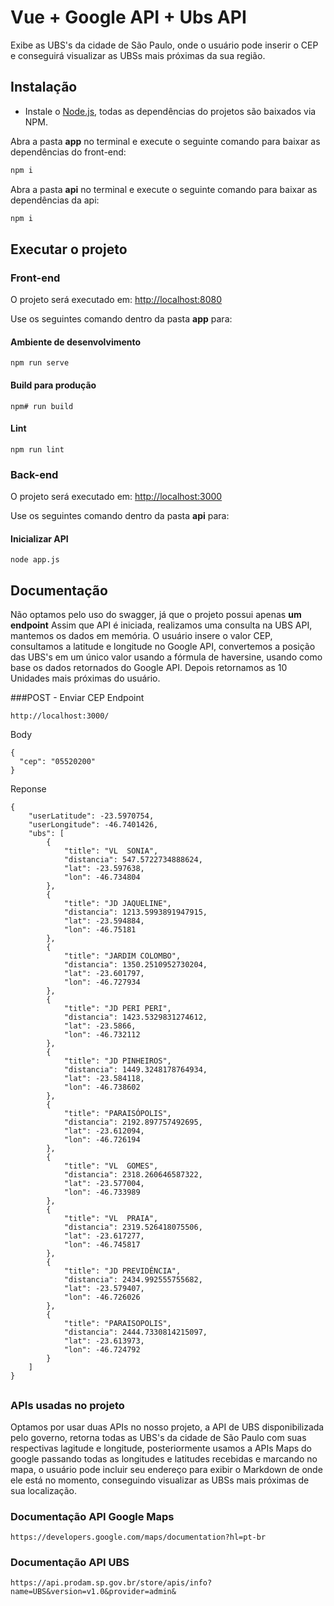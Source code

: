 # Vue + Google API + Ubs API

Exibe as UBS's da cidade de São Paulo, onde o usuário pode inserir o CEP e conseguirá visualizar as UBSs mais próximas da sua região.

## Instalação
 * Instale o [Node.js](https://nodejs.org/en/), todas as dependências do projetos são baixados via NPM.


Abra a pasta **app** no terminal e execute o seguinte comando para baixar as dependências do front-end:
```bash
npm i 
```

Abra a pasta **api** no terminal e execute o seguinte comando para baixar as dependências da api:
```bash
npm i 
```

## Executar o projeto

### Front-end
O projeto será executado em:
[http://localhost:8080](http://localhost:8080)

Use os seguintes comando dentro da pasta **app** para:

#### Ambiente de desenvolvimento
```
npm run serve
```

#### Build para produção
```
npm# run build
```

#### Lint 
```
npm run lint
```

### Back-end
O projeto será executado em:
[http://localhost:3000](http://localhost:3000)

Use os seguintes comando dentro da pasta **api** para:
#### Inicializar API
```
node app.js
```
## Documentação
Não optamos pelo uso do swagger, já que o projeto possui apenas **um endpoint**
Assim que API é iniciada, realizamos uma consulta na UBS API, mantemos os dados em memória.
O usuário insere o valor CEP, consultamos a latitude e longitude no Google API, convertemos a posição das UBS's em um único valor usando a fórmula de haversine, usando como base  os dados retornados do Google API. Depois retornamos as 10 Unidades mais próximas do usuário.

###POST - Enviar CEP
Endpoint
```
http://localhost:3000/
```
Body
```
{
  "cep": "05520200"
}
```

Reponse
```
{
    "userLatitude": -23.5970754,
    "userLongitude": -46.7401426,
    "ubs": [
        {
            "title": "VL  SONIA",
            "distancia": 547.5722734888624,
            "lat": -23.597638,
            "lon": -46.734804
        },
        {
            "title": "JD JAQUELINE",
            "distancia": 1213.5993891947915,
            "lat": -23.594884,
            "lon": -46.75181
        },
        {
            "title": "JARDIM COLOMBO",
            "distancia": 1350.2510952730204,
            "lat": -23.601797,
            "lon": -46.727934
        },
        {
            "title": "JD PERI PERI",
            "distancia": 1423.5329831274612,
            "lat": -23.5866,
            "lon": -46.732112
        },
        {
            "title": "JD PINHEIROS",
            "distancia": 1449.3248178764934,
            "lat": -23.584118,
            "lon": -46.738602
        },
        {
            "title": "PARAISÓPOLIS",
            "distancia": 2192.897757492695,
            "lat": -23.612094,
            "lon": -46.726194
        },
        {
            "title": "VL  GOMES",
            "distancia": 2318.260646587322,
            "lat": -23.577004,
            "lon": -46.733989
        },
        {
            "title": "VL  PRAIA",
            "distancia": 2319.526418075506,
            "lat": -23.617277,
            "lon": -46.745817
        },
        {
            "title": "JD PREVIDÊNCIA",
            "distancia": 2434.992555755682,
            "lat": -23.579407,
            "lon": -46.726026
        },
        {
            "title": "PARAISOPOLIS",
            "distancia": 2444.7330814215097,
            "lat": -23.613973,
            "lon": -46.724792
        }
    ]
}
```


##
### APIs usadas no projeto
Optamos por usar duas APIs no nosso projeto, a API de UBS disponibilizada pelo governo, retorna todas as UBS's da cidade de São Paulo com suas respectivas lagitude e longitude, posteriormente usamos a APIs Maps do google passando todas as longitudes e latitudes recebidas e marcando no mapa, o usuário pode incluir seu endereço para exibir o Markdown de onde ele está no momento, conseguindo visualizar as UBSs mais próximas de sua localização.

### Documentação API Google Maps
```
https://developers.google.com/maps/documentation?hl=pt-br
```

### Documentação API UBS
```
https://api.prodam.sp.gov.br/store/apis/info?name=UBS&version=v1.0&provider=admin&
```
